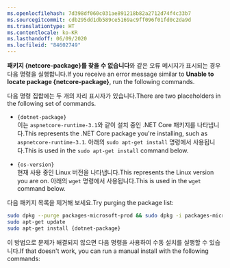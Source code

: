 ```yaml
---
ms.openlocfilehash: 7d398df060c031ae891218b82a2712d74f4c33b7
ms.sourcegitcommit: cdb295dd1db589ce5169ac9ff096f01fd0c2da9d
ms.translationtype: HT
ms.contentlocale: ko-KR
ms.lasthandoff: 06/09/2020
ms.locfileid: "84602749"
---
```


<span data-ttu-id="732d3-101">**패키지 {netcore-package}를 찾을 수 없습니다**와 같은 오류 메시지가 표시되는 경우 다음 명령을 실행합니다.</span><span class="sxs-lookup"><span data-stu-id="732d3-101">If you receive an error message similar to **Unable to locate package {netcore-package}**, run the following commands.</span></span>

<span data-ttu-id="732d3-102">다음 명령 집합에는 두 개의 자리 표시자가 있습니다.</span><span class="sxs-lookup"><span data-stu-id="732d3-102">There are two placeholders in the following set of commands.</span></span>

- `{dotnet-package}`\
<span data-ttu-id="732d3-103">이는 `aspnetcore-runtime-3.1`와 같이 설치 중인 .NET Core 패키지를 나타냅니다.</span><span class="sxs-lookup"><span data-stu-id="732d3-103">This represents the .NET Core package you're installing, such as `aspnetcore-runtime-3.1`.</span></span> <span data-ttu-id="732d3-104">아래의 `sudo apt-get install` 명령에서 사용됩니다.</span><span class="sxs-lookup"><span data-stu-id="732d3-104">This is used in the `sudo apt-get install` command below.</span></span>

- `{os-version}`\
<span data-ttu-id="732d3-105">현재 사용 중인 Linux 버전을 나타냅니다.</span><span class="sxs-lookup"><span data-stu-id="732d3-105">This represents the Linux version you are on.</span></span> <span data-ttu-id="732d3-106">아래의 `wget` 명령에서 사용됩니다.</span><span class="sxs-lookup"><span data-stu-id="732d3-106">This is used in the `wget` command below.</span></span>

<span data-ttu-id="732d3-107">다음 패키지 목록을 제거해 보세요.</span><span class="sxs-lookup"><span data-stu-id="732d3-107">Try purging the package list:</span></span>

```bash
sudo dpkg --purge packages-microsoft-prod && sudo dpkg -i packages-microsoft-prod.deb
sudo apt-get update
sudo apt-get install {dotnet-package}
```

<span data-ttu-id="732d3-108">이 방법으로 문제가 해결되지 않으면 다음 명령을 사용하여 수동 설치를 실행할 수 있습니다.</span><span class="sxs-lookup"><span data-stu-id="732d3-108">If that doesn't work, you can run a manual install with the following commands:</span></span>
